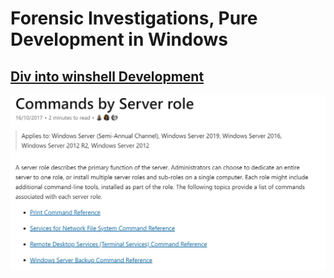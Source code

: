 <h1>Forensic Investigations, Pure Development in Windows</h1>
<h2><a href="https://docs.microsoft.com/en-gb/windows-server/administration/windows-commands/start">Div into winshell Development</a></h2>
<img src="https://github.com/dewebdes/CYBER-MILITARY-GERMANY/blob/master/Forensic%20Investigations/windows/winforency.jpeg">
